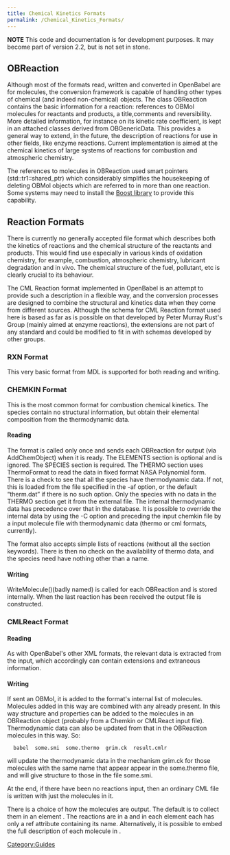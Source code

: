 ```yaml
---
title: Chemical Kinetics Formats
permalink: /Chemical_Kinetics_Formats/
---
```


**NOTE** This code and documentation is for development purposes. It may become part of version 2.2, but is not set in stone.

OBReaction
----------

Although most of the formats read, written and converted in OpenBabel are for molecules, the conversion framework is capable of handling other types of chemical (and indeed non-chemical) objects. The class OBReaction contains the basic information for a reaction: references to OBMol molecules for reactants and products, a title,comments and reversibility. More detailed information, for instance on its kinetic rate coefficient, is kept in an attached classes derived from OBGenericData. This provides a general way to extend, in the future, the description of reactions for use in other fields, like enzyme reactions. Current implementation is aimed at the chemical kinetics of large systems of reactions for combustion and atmospheric chemistry.

The references to molecules in OBReaction used smart pointers (std::tr1::shared_ptr<OBMol>) which considerably simplifies the housekeeping of deleting OBMol objects which are referred to in more than one reaction. Some systems may need to install the [Boost library](http://www.boost.org/) to provide this capability.

Reaction Formats
----------------

There is currently no generally accepted file format which describes both the kinetics of reactions and the chemical structure of the reactants and products. This would find use especially in various kinds of oxidation chemistry, for example, combustion, atmospheric chemistry, lubricant degradation and in vivo. The chemical structure of the fuel, pollutant, etc is clearly crucial to its behaviour.

The CML Reaction format implemented in OpenBabel is an attempt to provide such a description in a flexible way, and the conversion processes are designed to combine the structural and kinetics data when they come from different sources. Although the schema for CML Reaction format used here is based as far as is possible on that developed by Peter Murray Rust's Group (mainly aimed at enzyme reactions), the extensions are not part of any standard and could be modified to fit in with schemas developed by other groups.

### RXN Format

This very basic format from MDL is supported for both reading and writing.

### CHEMKIN Format

This is the most common format for combustion chemical kinetics. The species contain no structural information, but obtain their elemental composition from the thermodynamic data.

#### Reading

The format is called only once and sends each OBReaction for output (via AddChemObject) when it is ready. The ELEMENTS section is optional and is ignored. The SPECIES section is required. The THERMO section uses ThermoFormat to read the data in fixed format NASA Polynomial form. There is a check to see that all the species have thermodynamic data. If not, this is loaded from the file specified in the -af option, or the default “therm.dat” if there is no such option. Only the species with no data in the THERMO section get it from the external file. The internal thermodynamic data has precedence over that in the database. It is possible to override the internal data by using the -C option and preceding the input chemkin file by a input molecule file with thermodynamic data (thermo or cml formats, currently).

The format also accepts simple lists of reactions (without all the section keywords). There is then no check on the availability of thermo data, and the species need have nothing other than a name.

#### Writing

WriteMolecule()(badly named) is called for each OBReaction and is stored internally. When the last reaction has been received the output file is constructed.

### CMLReact Format

#### Reading

As with OpenBabel's other XML formats, the relevant data is extracted from the input, which accordingly can contain extensions and extraneous information.

#### Writing

If sent an OBMol, it is added to the format's internal list of molecules. Molecules added in this way are combined with any already present. In this way structure and properties can be added to the molecules in an OBReaction object (probably from a Chemkin or CMLReact input file). Thermodynamic data can also be updated from that in the OBReaction molecules in this way. So:

`  babel  some.smi  some.thermo  grim.ck  result.cmlr`

will update the thermodynamic data in the mechanism grim.ck for those molecules with the same name that appear appear in the some.thermo file, and will give structure to those in the file some.smi.

At the end, if there have been no reactions input, then an ordinary CML file is written with just the molecules in it.

There is a choice of how the molecules are output. The default is to collect them in an element <moleculeList>. The reactions are in a <reactionList> and in each <reaction> element each <molecule> has only a ref attribute containing its name. Alternatively, it is possible to embed the full description of each molecule in <reaction>.

[Category:Guides](/Category:Guides "wikilink")